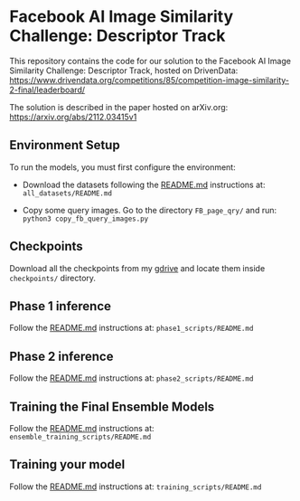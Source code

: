 # Facebook AI Image Similarity Challenge: Descriptor Track


This repository contains the code for our solution to the Facebook AI Image Similarity Challenge: Descriptor Track, hosted on DrivenData: <br />
https://www.drivendata.org/competitions/85/competition-image-similarity-2-final/leaderboard/

The solution is described in the paper hosted on arXiv.org: <br /> 
https://arxiv.org/abs/2112.03415v1


## Environment Setup
To run the models, you must first configure the environment:

- Download the datasets following the [README.md](./all_datasets) instructions at: ```all_datasets/README.md```

- Copy some query images. Go to the directory ```FB_page_qry/``` and run: ```python3 copy_fb_query_images.py```

## Checkpoints

Download all the checkpoints from my [gdrive](https://drive.google.com/drive/folders/1MnTm7OIPYuMMuc_uij7_bvT7_8NCxP-o) and locate them inside ```checkpoints/``` directory.


## Phase 1 inference

Follow the [README.md](./phase1_scripts) instructions at: ```phase1_scripts/README.md```


## Phase 2 inference

Follow the [README.md](./phase2_scripts) instructions at: ```phase2_scripts/README.md```


## Training the Final Ensemble Models 

Follow the [README.md](./ensemble_training_scripts) instructions at: ```ensemble_training_scripts/README.md```


## Training your model

Follow the [README.md](./training_scripts) instructions at: ```training_scripts/README.md```


